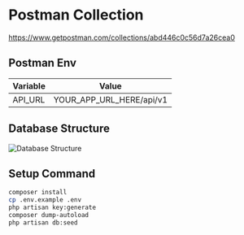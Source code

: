 # Postman Collection

https://www.getpostman.com/collections/abd446c0c56d7a26cea0

Postman Env
--
|Variable|Value|
|--|--|
| API_URL | YOUR_APP_URL_HERE/api/v1 |


## Database Structure

![Database Structure](https://i.imgur.com/vUa0cOE.png)

## Setup Command

```sh
composer install
cp .env.example .env
php artisan key:generate
composer dump-autoload
php artisan db:seed
```